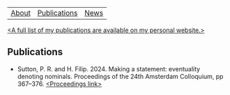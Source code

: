 <table>
  <tbody>
    <tr>
      <td><a href="index">About</a></td>
      <td><a href="papers">Publications</a></td>
      <td><a href="news">News</a></td>
    </tr>
    </tbody>
</table>

<a href="https://peter-sutton.github.io/papers">&lt;A full list of my publications are available on my personal website.&gt;</a>


## Publications

<!-- wp:list -->
<ul>
<li>Sutton, P. R. and H. Filip. 2024. Making a statement: eventuality denoting nominals. Proceedings of the 24th Amsterdam Colloquium, pp 367–376. <a href="https://events.illc.uva.nl/AC/AC2024/Proceedings/">&lt;Proceedings link&gt;</a></li>
</ul>
